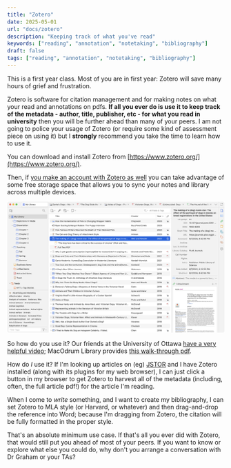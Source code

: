 ```yaml
---
title: "Zotero"
date: 2025-05-01
url: "docs/zotero"
description: "Keeping track of what you've read"
keywords: ["reading", "annotation", "notetaking", "bibliography"]
draft: false
tags: ["reading", "annotation", "notetaking", "bibliography"]
---
```


This is a first year class. Most of you are in first year: Zotero will save many hours of grief and frustration.

Zotero is software for citation management and for making notes on what your read and annotations on pdfs. **If all you ever do is use it to keep track of the metadata - author, title, publisher, etc - for what you read in university** then you will be further ahead than many of your peers. I am not going to police your usage of Zotero (or require some kind of assessment piece on using it) but I **strongly** recommend you take the time to learn how to use it.

You can download and install Zotero from [https://www.zotero.org/](https://www.zotero.org/).

Then, if [you make an account with Zotero as well](https://www.zotero.org/user/register) you can take advantage of some free storage space that allows you to sync your notes and library across multiple devices.

![](../support/screenshot-7.0@2x.png)

So how do you use it? Our friends at the University of Ottawa [have a very helpful video](https://uottawa.libguides.com/how_to_use_zotero/introduction); MacOdrum Library provides [this walk-through pdf](https://library.carleton.ca/sites/default/files/2024-02/Zotero%20Guide.pdf).

How do _I_ use it? If I'm looking up articles on (eg) [JSTOR](https://jstor.org) and I have Zotero installed (along with its plugins for my web browser), I can just click a button in my browser to get Zotero to harvest all of the metadata (including, often, the full article pdf!) for the article I'm reading. 

When I come to _write_ something, and I want to create my bibliography, I can set Zotero to MLA style (or Harvard, or whatever) and then drag-and-drop the reference into Word; because I'm dragging from Zotero, the citation will be fully formatted in the proper style.

That's an absolute minimum use case. If that's all you ever did with Zotero, that would still put you ahead of most of your peers. If you want to know or explore what else you could do, why don't you arrange a conversation with Dr Graham or your TAs?
